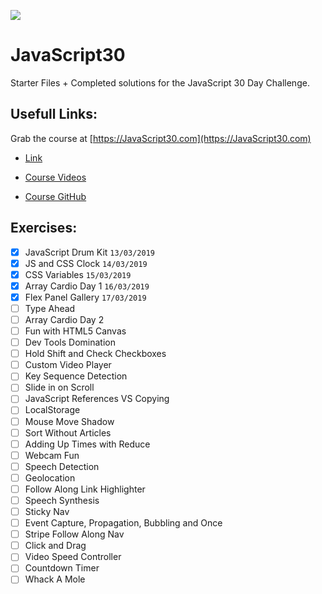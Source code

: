 ![](https://javascript30.com/images/JS3-social-share.png)

# JavaScript30

Starter Files + Completed solutions for the JavaScript 30 Day Challenge.

## Usefull Links:

Grab the course at [https://JavaScript30.com](https://JavaScript30.com)

- [Link](https://courses.wesbos.com/account)

- [Course Videos](https://courses.wesbos.com/account/access/5c89826685f96c03c1e3972e/view/194130650)

- [Course GitHub](https://github.com/wesbos/JavaScript30)

## Exercises:

- [x] JavaScript Drum Kit `13/03/2019`
- [x] JS and CSS Clock `14/03/2019`
- [x] CSS Variables `15/03/2019`
- [x] Array Cardio Day 1 `16/03/2019`
- [x] Flex Panel Gallery `17/03/2019`
- [ ] Type Ahead
- [ ] Array Cardio Day 2
- [ ] Fun with HTML5 Canvas
- [ ] Dev Tools Domination
- [ ] Hold Shift and Check Checkboxes
- [ ] Custom Video Player
- [ ] Key Sequence Detection
- [ ] Slide in on Scroll
- [ ] JavaScript References VS Copying
- [ ] LocalStorage
- [ ] Mouse Move Shadow
- [ ] Sort Without Articles
- [ ] Adding Up Times with Reduce
- [ ] Webcam Fun
- [ ] Speech Detection
- [ ] Geolocation
- [ ] Follow Along Link Highlighter
- [ ] Speech Synthesis
- [ ] Sticky Nav
- [ ] Event Capture, Propagation, Bubbling and Once
- [ ] Stripe Follow Along Nav
- [ ] Click and Drag
- [ ] Video Speed Controller
- [ ] Countdown Timer
- [ ] Whack A Mole
